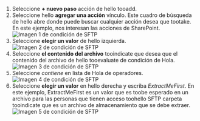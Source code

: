 1. Seleccione **+ nuevo paso** acción de hello tooadd.  
2. Seleccione hello **agregar una acción** vínculo. Este cuadro de búsqueda de hello abre donde puede buscar cualquier acción desea que tootake. En este ejemplo, nos interesan las acciones de SharePoint.    
   ![Imagen 1 de condición de SFTP](./media/connectors-create-api-sftp/condition-1.png)    
3. Seleccione **elegir un valor** de hello izquierda. 
   ![Imagen 2 de condición de SFTP](./media/connectors-create-api-sftp/condition-2.png)    
4. Seleccione **el contenido del archivo** tooindicate que desea que el contenido del archivo de hello tooevaluate de condición de Hola.      
   ![Imagen 3 de condición de SFTP](./media/connectors-create-api-sftp/condition-3.png)   
5. Seleccione *contiene* en lista de Hola de operadores.       
   ![Imagen 4 de condición de SFTP](./media/connectors-create-api-sftp/condition-4.png)   
6. Seleccione **elegir un valor** en hello derecha y escriba *ExtractMeFirst*. En este ejemplo, ExtractMeFirst es un valor que es toobe esperado en un archivo para las personas que tienen acceso toohello SFTP carpeta tooindicate que es un archivo de almacenamiento que se debe extraer.  
   ![Imagen 5 de condición de SFTP](./media/connectors-create-api-sftp/condition-5.png)   

